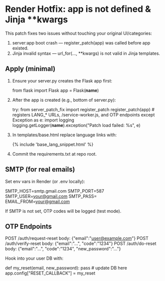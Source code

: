
# Render Hotfix: app is not defined & Jinja **kwargs

This patch fixes two issues without touching your original UI/categories:

1) server:app boot crash — register_patch(app) was called before app existed.
2) Jinja invalid syntax — url_for(..., **kwargs) is not valid in Jinja templates.

## Apply (minimal)

1. Ensure your server.py creates the Flask app first:

    from flask import Flask
    app = Flask(__name__)

2. After the app is created (e.g., bottom of server.py):

    try:
        from server_patch_fix import register_patch
        register_patch(app)  # registers LANG_* URLs, /service-worker.js, and OTP endpoints
    except Exception as e:
        import logging
        logging.getLogger(__name__).exception("Patch load failed: %s", e)

3. In templates/base.html replace language links with:

    {% include 'base_lang_snippet.html' %}

4. Commit the requirements.txt at repo root.

## SMTP (for real emails)

Set env vars in Render (or .env locally):

SMTP_HOST=smtp.gmail.com
SMTP_PORT=587
SMTP_USER=your@gmail.com
SMTP_PASS=<app-password>
EMAIL_FROM=your@gmail.com

If SMTP is not set, OTP codes will be logged (test mode).

## OTP Endpoints

POST /auth/request-reset   body: {"email":"user@example.com"}
POST /auth/verify-reset    body: {"email":"...", "code":"1234"}
POST /auth/do-reset        body: {"email":"...", "code":"1234", "new_password":"..."}

Hook into your user DB with:

def my_reset(email, new_password):
    pass  # update DB here
app.config["RESET_CALLBACK"] = my_reset
